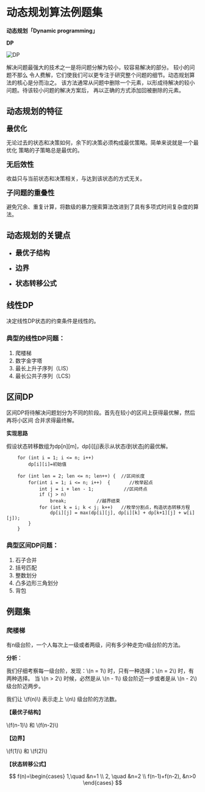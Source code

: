 # 动态规划算法例题集

**动态规划「Dynamic programming」**

**DP**

![DP](https://tse2-mm.cn.bing.net/th/id/OIP.9E03l6gZjqN3feiCvJaaUwHaF7?w=171&h=160&c=7&o=5&pid=1.7 "DP")

解决问题最强大的技术之一是将问题分解为较小，较容易解决的部分。 较小的问题不那么
令人费解，它们使我们可以更专注于研究整个问题的细节。动态规划算法的核心是分而治之。
该方法通常从问题中删除一个元素，以形成待解决的较小问题。待该较小问题的解决方案后，
再以正确的方式添加回被删除的元素。

## 动态规划的特征
**<font size=4>最优化</font>**

无论过去的状态和决策如何，余下的决策必须构成最优策略。简单来说就是一个最优化
策略的子策略总是最优的。

**<font size=4>无后效性</font>**

收益只与当前状态和决策相关，与达到该状态的方式无关。

**<font size=4>子问题的重叠性</font>**

避免冗余、重复计算，将数级的暴力搜索算法改进到了具有多项式时间复杂度的算法。

## 动态规划的关键点
* **<font size=4>最优子结构</font>**

* **<font size=4>边界</font>**

* **<font size=4>状态转移公式</font>**

## 线性DP

决定线性DP状态的约束条件是线性的。

### 典型的线性DP问题：

1.  爬楼梯
2.  数字金字塔
3.  最长上升子序列（LIS）
4.  最长公共子序列（LCS）

## 区间DP

区间DP将待解决问题划分为不同的阶段。首先在较小的区间上获得最优解，然后再将小区间
合并求得最终解。

**实现思路**

假设状态转移数组为dp[n][m]，dp[i][j]表示从状态i到状态j的最优解。

```
    for (int i = 1; i <= n; i++)
        dp[i][i]=初始值

    for (int len = 2; len <= n; len++) {  //区间长度
        for(int i = 1; i <= n; i++)  {       //枚举起点
            int j = i + len - 1;           //区间终点
            if (j > n)
                break;           //越界结束
            for (int k = i; k < j; k++)   //枚举分割点，构造状态转移方程
                dp[i][j] = max(dp[i][j], dp[i][k] + dp[k+1][j] + w[i][j]);
        }
    }
```

### 典型区间DP问题：

1. 石子合并
2. 括号匹配
3. 整数划分
4. 凸多边形三角划分
5. 背包

## 例题集

<script type="text/javascript" async
  src="https://cdn.mathjax.org/mathjax/latest/MathJax.js?config=TeX-MML-AM_CHTML">
</script>

### 爬楼梯

有n级台阶，一个人每次上一级或者两级，问有多少种走完n级台阶的方法。

**分析**：

我们仔细考察每一级台阶，发现：\\(n = 1\\) 时，只有一种选择；\\(n = 2\\) 时，有两种选择。
当 \\(n > 2\\) 时候，必然是从 \\(n - 1\\) 级台阶迈一步或者是从 \\(n - 2\\) 级台阶迈两步。

我们让 \\(f(n)\\) 表示走上 \\(n\\) 级台阶的方法数。

**【最优子结构】**

\\(f(n-1)\\) 和 \\(f(n-2)\\)

**【边界】**

\\(f(1)\\) 和 \\(f(2)\\)

**【状态转移公式】**

$$
f(n)=\begin{cases}
1,\quad &n=1 \\
2, \quad &n=2 \\
f(n-1)+f(n-2), &n>0
\end{cases}
$$
